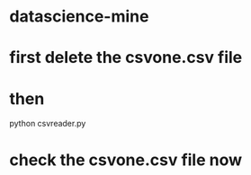 # datascience-mine

# first delete the csvone.csv file

# then

python csvreader.py

# check the csvone.csv file now